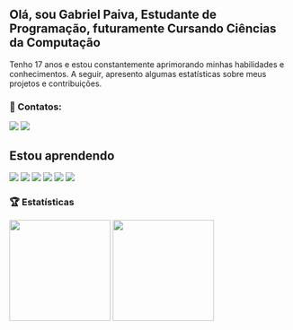 ## Olá, sou Gabriel Paiva, Estudante de Programação, futuramente Cursando Ciências da Computação
Tenho 17 anos e estou constantemente aprimorando minhas habilidades e conhecimentos. A seguir, apresento algumas estatísticas sobre meus projetos e contribuições.


### 📱 Contatos:

<div>
<a href = "mailto:contato@gabrielvitortknmx@gmail.com"><img loading="lazy" src="https://img.shields.io/badge/Gmail-D14836?style=for-the-badge&logo=gmail&logoColor=white" target="_blank"></a>
<a href="https://www.linkedin.com/in/seu-usuário-linkedln-aqui](https://www.linkedin.com/in/gabriel-paiva-478791272/" target="_blank"><img loading="lazy" src="https://img.shields.io/badge/-LinkedIn-%230077B5?style=for-the-badge&logo=linkedin&logoColor=white" target="_blank"></a>   
</div>


## Estou aprendendo

<img loading="lazy" src="https://img.shields.io/badge/python-3670A0?style=for-the-badge&logo=python&logoColor=ffdd54"/>
<img loading="lazy" src="https://img.shields.io/badge/HTML-FF5733?style=flat&logo=html5&logoColor=white" />
<img loading="lazy" src="https://img.shields.io/badge/CSS-0a74da?style=flat&logo=css3&logoColor=white"/>
<img loading="lazy" src="https://img.shields.io/badge/JavaScript-F7DF1E?style=flat&logo=javascript&logoColor=black"/>
<img loading="lazy" src="https://img.shields.io/badge/TypeScript-007acc?style=flat&logo=typescript&logoColor=white"/>
<img loading="lazy" src="https://img.shields.io/badge/Node.js-339933?style=flat&logo=node.js&logoColor=white"/>

### 🏆 Estatísticas
<div>
<img loading="lazy" height="180em" src="https://github-readme-stats.vercel.app/api/top-langs/?username=GabrielPaiva07&langs_count=8&theme=dracula"/>
<img loading="lazy" height="180em" src="https://github-readme-stats.vercel.app/api?username=GabrielPaiva07&show_icons=true&theme=dracula&include_all_commits=true&count_private=true"/>
</div>

